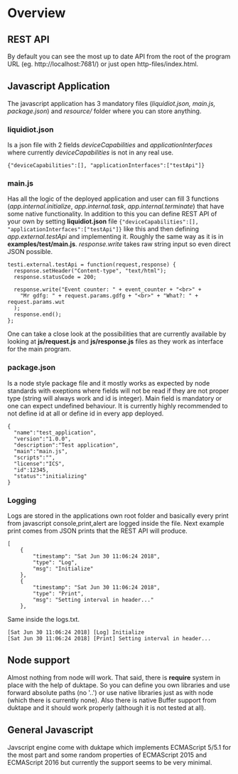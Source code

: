 # Overview
## REST API

By default you can see the most up to date API from the root of the program URL (eg. http://localhost:7681/)
or just open http-files/index.html.

## Javascript Application

The javascript application has 3 mandatory files (*liquidiot.json, main.js, package.json*) and *resource/* folder where you can store anything.

### liquidiot.json

Is a json file with 2 fields *deviceCapabilities* and *applicationInterfaces* where currently *deviceCapabilities* is not in any real use.

```
{"deviceCapabilities":[], "applicationInterfaces":["testApi"]}
```
### main.js

Has all the logic of the deployed application and user can fill 3 functions (*app.internal.initialize*, *app.internal.task*, *app.internal.terminate*) that have some native functionality. In addition to this you can define REST API of your own by setting **liquidiot.json** file `{"deviceCapabilities":[], "applicationInterfaces":["testApi"]}` like this and then defining *app.external.testApi* and implementing it. Roughly the same way as it is in **examples/test/main.js**. *response.write* takes raw string input so even direct JSON possible.

```
testi.external.testApi = function(request,response) {
  response.setHeader("Content-type", "text/html");
  response.statusCode = 200;

  response.write("Event counter: " + event_counter + "<br>" +
    "Mr gdfg: " + request.params.gdfg + "<br>" + "What?: " + request.params.wut
  );
  response.end();
};
```

One can take a close look at the possibilities that are currently available by looking at **js/request.js** and **js/response.js** files as they work as interface for the main program.

### package.json

Is a node style package file and it mostly works as expected by node standards with exeptions where fields will not be read if they are not proper type (string will always work and id is integer). Main field is mandatory or one can expect undefined behaviour. It is currently highly recommended to not define id at all or define id in every app deployed.

```
{
  "name":"test_application",
  "version":"1.0.0",
  "description":"Test application",
  "main":"main.js",
  "scripts":"",
  "license":"ICS",
  "id":12345,
  "status":"initializing"
}
```

### Logging

Logs are stored in the applications own root folder and basically every print from javascript console,print,alert are logged inside the file. Next example print comes from JSON prints that the REST API will produce.
```
[
    {
        "timestamp": "Sat Jun 30 11:06:24 2018",
        "type": "Log",
        "msg": "Initialize"
    },
    {
        "timestamp": "Sat Jun 30 11:06:24 2018",
        "type": "Print",
        "msg": "Setting interval in header..."
    },
```

Same inside the logs.txt.

```
[Sat Jun 30 11:06:24 2018] [Log] Initialize
[Sat Jun 30 11:06:24 2018] [Print] Setting interval in header...
```

## Node support

Almost nothing from node will work. That said, there is **require** system in place with the help of duktape. So you can define you own libraries and use forward absolute paths (no '..') or use native libraries just as with node (which there is currently none). Also there is native Buffer support from duktape and it should work properly (although it is not tested at all).

## General Javascript

Javscript engine come with duktape which implements ECMAScript 5/5.1 for the most part and some random properties of ECMAScript 2015 and ECMAScript 2016 but currently the support seems to be very minimal.
